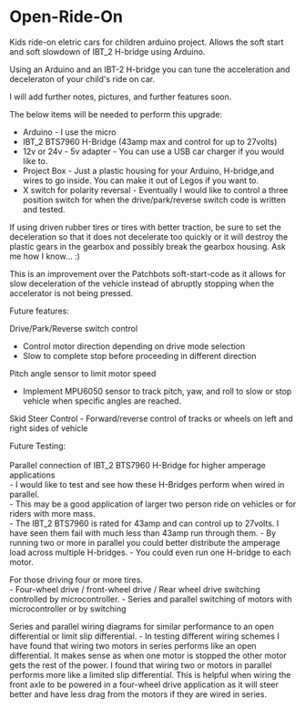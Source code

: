 # Open-Ride-On

Kids ride-on eletric cars for children arduino project. Allows the soft start and soft slowdown of IBT_2 H-bridge using Arduino.

Using an Arduino and an IBT-2 H-bridge you can tune the acceleration and deceleraton of your child's ride on car.

I will add further notes, pictures, and further features soon.

The below items will be needed to perform this upgrade:

- Arduino - I use the micro <br>
- IBT_2 BTS7960 H-Bridge (43amp max and control for up to 27volts)<br>
- 12v or 24v - 5v adapter - You can use a USB car charger if you would like to. <br>
- Project Box - Just a plastic housing for your Arduino, H-bridge,and wires to go inside. You can make it out of Legos if you want to. <br>
- X switch for polarity reversal - Eventually I would like to control a three position switch for when the drive/park/reverse switch code is written and tested.<br>   

If using driven rubber tires or tires with better traction, be sure to set the deceleration so that it does not decelerate too quickly or it will destroy the plastic gears in the gearbox and possibly break the gearbox housing. Ask me how I know... :)

This is an improvement over the Patchbots soft-start-code as it allows for slow deceleration of the vehicle instead of abruptly stopping when the accelerator is not being pressed. 

Future features:<br> 

Drive/Park/Reverse switch control<br>
- Control motor direction depending on drive mode selection
- Slow to complete stop before proceeding in different 
direction
	
Pitch angle sensor to limit motor speed<br>
- Implement MPU6050 sensor to track pitch, yaw, and roll to
slow or stop vehicle when specific angles are reached.<br> 

Skid Steer Control - Forward/reverse control of tracks or wheels on left and right sides of vehicle

Future Testing: <br>
<br>
Parallel connection of IBT_2 BTS7960 H-Bridge for higher amperage applications<br>
	- I would like to test and see how these H-Bridges perform when wired in parallel.<br> 
 	- This may be a good application of larger two person ride on vehicles or for riders with more mass.<br>
	- The IBT_2 BTS7960 is rated for 43amp and can control up to 27volts. I have seen them fail with much less than 43amp run through them.
 	- By running two or more in parallel you could better distribute the amperage load across multiple H-bridges. 
  	- You could even run one H-bridge to each motor.  

For those driving four or more tires. <br>
	- Four-wheel drive / front-wheel drive / Rear wheel drive switching controlled by microcontroller.
	- Series and parallel switching of motors with microcontroller or by switching
 
Series and parallel wiring diagrams for similar performance to an open differential or limit slip differential.
	- In testing different wiring schemes I have found that wiring two motors in series performs like an open differential. It makes sense as when one motor is stopped the other motor gets the rest of the power. I found that wiring two or motors in parallel performs more like a limited slip differential. This is helpful when wiring the front axle to be powered in a four-wheel drive application as it will steer better and have less drag from the motors if they are wired in series.  
 

